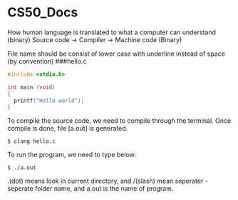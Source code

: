 # CS50_Docs
How human language is translated to what a computer can understand (binary)
Source code -> Compiler -> Machine code (Binary)

File name should be consist of lower case with underline instead of space (by convention)
###hello.c
```c
#include <stdio.h>

int main (void)
{
  printf("Hello world");
}
```

To compile the source code, we need to compile through the terminal. Once compile is done, file [a.out] is generated.
```
$ clang hello.c
```

To run the program, we need to type below:
```
$ ./a.out
```
.(dot) means look in current directory, and /(slash) mean seperater - seperate folder name, and a.out is the name of program.
